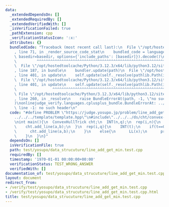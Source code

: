 ```yaml
---
data:
  _extendedDependsOn: []
  _extendedRequiredBy: []
  _extendedVerifiedWith: []
  _isVerificationFailed: true
  _pathExtension: cpp
  _verificationStatusIcon: ':x:'
  attributes: {}
  bundledCode: "Traceback (most recent call last):\n  File \"/opt/hostedtoolcache/Python/3.12.3/x64/lib/python3.12/site-packages/onlinejudge_verify/documentation/build.py\"\
    , line 71, in _render_source_code_stat\n    bundled_code = language.bundle(stat.path,\
    \ basedir=basedir, options={'include_paths': [basedir]}).decode()\n          \
    \         ^^^^^^^^^^^^^^^^^^^^^^^^^^^^^^^^^^^^^^^^^^^^^^^^^^^^^^^^^^^^^^^^^^^^^^^^^^^^^^^^^\n\
    \  File \"/opt/hostedtoolcache/Python/3.12.3/x64/lib/python3.12/site-packages/onlinejudge_verify/languages/cplusplus.py\"\
    , line 187, in bundle\n    bundler.update(path)\n  File \"/opt/hostedtoolcache/Python/3.12.3/x64/lib/python3.12/site-packages/onlinejudge_verify/languages/cplusplus_bundle.py\"\
    , line 401, in update\n    self.update(self._resolve(pathlib.Path(included), included_from=path))\n\
    \  File \"/opt/hostedtoolcache/Python/3.12.3/x64/lib/python3.12/site-packages/onlinejudge_verify/languages/cplusplus_bundle.py\"\
    , line 401, in update\n    self.update(self._resolve(pathlib.Path(included), included_from=path))\n\
    \                ^^^^^^^^^^^^^^^^^^^^^^^^^^^^^^^^^^^^^^^^^^^^^^^^^^^^^^^^^\n \
    \ File \"/opt/hostedtoolcache/Python/3.12.3/x64/lib/python3.12/site-packages/onlinejudge_verify/languages/cplusplus_bundle.py\"\
    , line 260, in _resolve\n    raise BundleErrorAt(path, -1, \"no such header\"\
    )\nonlinejudge_verify.languages.cplusplus_bundle.BundleErrorAt: ../template/template.hpp:\
    \ line -1: no such header\n"
  code: "#define PROBLEM \"https://judge.yosupo.jp/problem/line_add_get_min\"\n#include\"\
    ../../../template/template.hpp\"\n#include\"../../../ds/cht/convex-hull-trick.hpp\"\
    \nint main(){\n  ConvexHullTrick cht;\n  INT(n,q);\n  rep(i,n){\n    LL(a,b);\n\
    \    cht.add_line(a,b);\n  }\n  rep(i,q){\n    INT(t);\n    if(t==0){\n      LL(a,b);\n\
    \      cht.add_line(a,b);\n    }\n    else{\n      LL(x);\n      print(cht.get_min(x));\n\
    \    }\n  }\n}"
  dependsOn: []
  isVerificationFile: true
  path: test/yosupo/data_strucuture/line_add_get_min.test.cpp
  requiredBy: []
  timestamp: '1970-01-01 00:00:00+00:00'
  verificationStatus: TEST_WRONG_ANSWER
  verifiedWith: []
documentation_of: test/yosupo/data_strucuture/line_add_get_min.test.cpp
layout: document
redirect_from:
- /verify/test/yosupo/data_strucuture/line_add_get_min.test.cpp
- /verify/test/yosupo/data_strucuture/line_add_get_min.test.cpp.html
title: test/yosupo/data_strucuture/line_add_get_min.test.cpp
---
```

